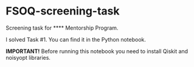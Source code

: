# FSOQ-screening-task
Screening task for **** Mentorship Program.

I solved Task #1. You can find it in the Python notebook.

**IMPORTANT!** Before running this notebook you need to install Qiskit and noisyopt libraries.

